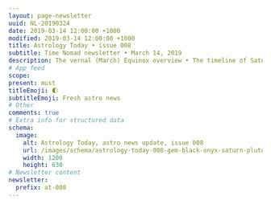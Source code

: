 ```yaml
---
layout: page-newsletter
uuid: NL-20190324
date: 2019-03-14 12:00:00 +1000
modified: 2019-03-14 12:00:00 +1000
title: Astrology Today • issue 008
subtitle: Time Nomad newsletter • March 14, 2019
description: The vernal (March) Equinox overview • The timeline of Saturn – Pluto conjunction • How Black Onyx gemstone connects us to the power of Pluto and the Underworld… read our regular astrological knowledge stories and news updates.
# App feed
scope: 
present: must
titleEmoji: 🌓
subtitleEmoji: Fresh astro news
# Other
comments: true
# Extra info for structured data
schema:
  image:
    alt: Astrology Today, astro news update, issue 008
    url: /images/schema/astrology-today-008-gem-black-onyx-saturn-pluto.jpg
    width: 1200
    height: 630
# Newsletter content
newsletter:
  prefix: at-008
---
```


